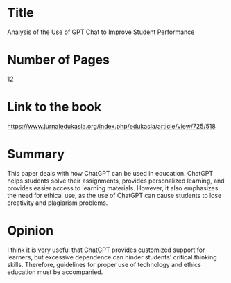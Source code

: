 # Title
Analysis of the Use of GPT Chat to Improve Student Performance
# Number of Pages
12
# Link to the book
https://www.jurnaledukasia.org/index.php/edukasia/article/view/725/518
# Summary
This paper deals with how ChatGPT can be used in education. ChatGPT helps students solve their assignments, provides personalized learning, and provides easier access to learning materials. However, it also emphasizes the need for ethical use, as the use of ChatGPT can cause students to lose creativity and plagiarism problems.
# Opinion
I think it is very useful that ChatGPT provides customized support for learners, but excessive dependence can hinder students' critical thinking skills. Therefore, guidelines for proper use of technology and ethics education must be accompanied.
